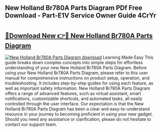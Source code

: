 ## New Holland Br780A Parts Diagram PDf Free Download - Part-E1V Service Owner Guide 4CrYr

# <h2><a href="http://dfuqbw.blite.top/?on=New+Holland+Br780A+Parts+Diagram">🔗Download New 👉🔴 New Holland Br780A Parts Diagram</a></h2>

[![New Holland Br780A Parts Diagram download](https://i.imgur.com/lujVjoI.png)](http://dfuqbw.blite.top/?on=New+Holland+Br780A+Parts+Diagram)
Learning Made Easy This guide breaks down complex concepts into simple steps for effortless understanding of your new New Holland Br780A Parts Diagram. Before using your New Holland Br780A Parts Diagram, please refer to this user manual for comprehensive instructions on product setup, operation, and troubleshooting. It includes step-by-step guides for using each feature, as well as important safety information. New Holland Br780A Parts Diagram offers a range of advanced features, such as virtual assistant, smart notifications, customizable shortcuts, and automated tasks, all easily controlled through the user interface. Our expectation is that the New Holland Br780A Parts Diagram has been a clear and easy-to-understand resource in your journey to becoming proficient in using your new gadget. Should you need any assistance or clarification, please do not hesitate to contact our support team.

